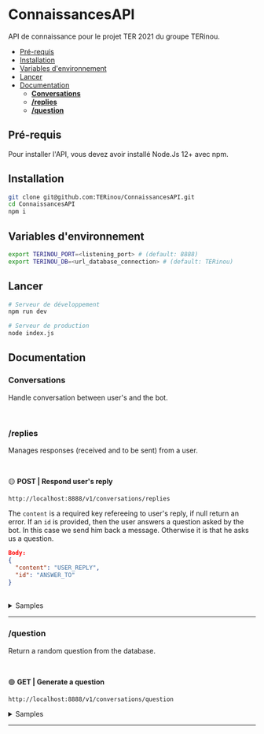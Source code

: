 # ConnaissancesAPI
API de connaissance pour le projet TER 2021 du groupe TERinou.

* [Pré-requis](#pré-requis)
* [Installation](#installation)
* [Variables d'environnement](#variables-denvironnement)
* [Lancer](#lancer)
* [Documentation](#documentation)
  * [**Conversations**](#conversations)
  * [**/replies**](#replies)
  * [**/question**](#question)


## Pré-requis
Pour installer l'API, vous devez avoir installé Node.Js 12+ avec npm.

## Installation
```bash
git clone git@github.com:TERinou/ConnaissancesAPI.git
cd ConnaissancesAPI
npm i
```

## Variables d'environnement
```bash
export TERINOU_PORT=<listening_port> # (default: 8888)
export TERINOU_DB=<url_database_connection> # (default: TERinou)
```

## Lancer
```bash
# Serveur de développement
npm run dev

# Serveur de production
node index.js
```

## Documentation

### **Conversations**

Handle conversation between user's and the bot.

<br/>

### **/replies**

Manages responses (received and to be sent) from a user.

<br/>

🟡 **POST | Respond user's reply**

    http://localhost:8888/v1/conversations/replies

The `content` is a required key refereeing to user's reply, if null return an error. If an `id` is provided, then the user answers a question asked by the bot. In this case we send him back a message. Otherwise it is that he asks us a question.

```json
Body:
{
  "content": "USER_REPLY",
  "id": "ANSWER_TO"
}
```

<br/>

<details>
<summary>Samples</summary>
<br/>

```json
Body:
{
  "content": "What do you know about chairs ?"
}

Response: 
{
  "ok": true,
  "answer": "BOT_REPLY"
}
```
:heavy_check_mark: `Status` **200 OK**

---

```json
Body: 
{
  "content": "I love dogs and cats",
  "id": 69420
}

Response: 
{
  "ok": true,
  "message": "BOT_REPLY"
}
```
:heavy_check_mark: `Status` **200 OK**

---

```json
Body: {}

Response: 
{
  "ok": false,
  "code": "CO40001",
  "message": "User reply undefined"
}
```
:x: `Status` **400 Bad Request**
</details>

---

### **/question**

Return a random question from the database.

<br/>

🟢 **GET | Generate a question**

    http://localhost:8888/v1/conversations/question

<details>
<summary>Samples</summary>
<br/>

```json
Response: 
{
  "ok": true,
  "question": "What do you think about tomatoes?"
}
```
:heavy_check_mark: `Status` **200 OK**

---

```json
Response: 
{
  "ok": false,
  "code": "CO40401",
  "message": "No question found"
}
```
:x: `Status` **404 Bad Request**
</details>

---